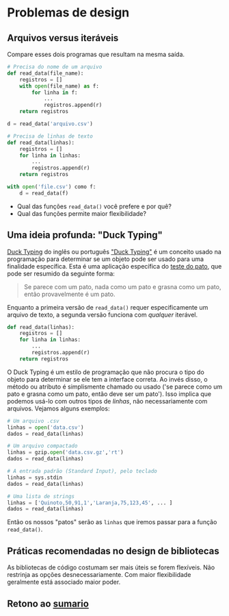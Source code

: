 # Problemas de design

## Arquivos versus iteráveis

Compare esses dois programas que resultam na mesma saída.

``` python
# Precisa do nome de um arquivo
def read_data(file_name):
    registros = []
    with open(file_name) as f:
        for linha in f:
            ...
            registros.append(r)
    return registros

d = read_data('arquivo.csv')
```

``` python
# Precisa de linhas de texto
def read_data(linhas):
    registros = []
    for linha in linhas:
        ...
        registros.append(r)
    return registros

with open('file.csv') como f:
    d = read_data(f)
```

* Qual das funções `read_data()` você prefere e por quê?
* Qual das funções permite maior flexibilidade?

## Uma ideia profunda: "Duck Typing"

[Duck Typing](https://en.wikipedia.org/wiki/Duck_typing) do inglês ou português ["Duck Typing"](https://pt.wikipedia.org/wiki/Duck_typing) é um conceito usado na programação para determinar se um objeto pode ser usado para uma finalidade específica. Esta é uma aplicação específica do [teste do pato](https://pt.wikipedia.org/wiki/Teste_do_pato), que pode ser resumido da seguinte forma:

> Se parece com um pato, nada como um pato e grasna como um pato, então provavelmente é um pato.

Enquanto a primeira versão de `read_data()` requer especificamente um arquivo de texto, a segunda versão funciona com *qualquer* iterável.

``` python
def read_data(linhas):
    registros = []
    for linha in linhas:
        ...
        registros.append(r)
    return registros
```

O Duck Typing é um estilo de programação que não procura o tipo do objeto para determinar se ele tem a interface correta. Ao invés disso, o método ou atributo é simplismente chamado ou usado ('se parece como um pato e grasna como um pato, então deve ser um pato'). Isso implica que podemos usá-lo com outros tipos de *linhas*, não necessariamente com arquivos. Vejamos alguns exemplos:

``` python
# Um arquivo .csv
linhas = open('data.csv')
dados = read_data(linhas)

# Um arquivo compactado
linhas = gzip.open('data.csv.gz','rt')
dados = read_data(linhas)

# A entrada padrão (Standard Input), pelo teclado
linhas = sys.stdin
dados = read_data(linhas)

# Uma lista de strings
linhas = ['Quinoto,50,91,1','Laranja,75,123,45', ... ]
dados = read_data(linhas)
```

Então os nossos "patos" serão as `linhas`  que iremos passar para a função `read_data()`.

## Práticas recomendadas no design de bibliotecas

As bibliotecas de código costumam ser mais úteis se forem flexíveis. Não restrinja as opções desnecessariamente. Com maior flexibilidade geralmente está associado maior poder.

## Retono ao [sumario](./00_Resumo.md)